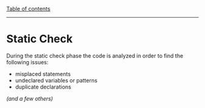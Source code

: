 [Table of contents](./language.md)

---

# Static Check

During the static check phase the code is analyzed in order to find the
following issues:

- misplaced statements
- undeclared variables or patterns
- duplicate declarations

_(and a few others)_